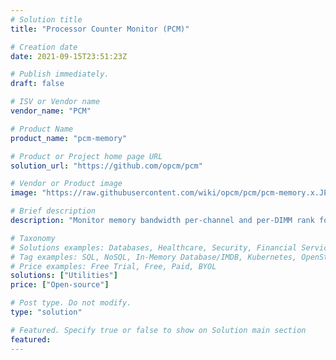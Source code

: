 ```yaml
---
# Solution title
title: "Processor Counter Monitor (PCM)"

# Creation date
date: 2021-09-15T23:51:23Z

# Publish immediately.
draft: false

# ISV or Vendor name
vendor_name: "PCM"

# Product Name
product_name: "pcm-memory"

# Product or Project home page URL
solution_url: "https://github.com/opcm/pcm"

# Vendor or Product image
image: "https://raw.githubusercontent.com/wiki/opcm/pcm/pcm-memory.x.JPG"

# Brief description
description: "Monitor memory bandwidth per-channel and per-DIMM rank for DDR and Persistent Memory. Exports data to the terminal, csv, or Prometheous and Grafana."

# Taxonomy
# Solutions examples: Databases, Healthcare, Security, Financial Services, Cloud Service Provider, Developer Libraries, Developer Tools, Operating Systems, etc...
# Tag examples: SQL, NoSQL, In-Memory Database/IMDB, Kubernetes, OpenStack, OpenShift, etc.
# Price examples: Free Trial, Free, Paid, BYOL
solutions: ["Utilities"]
price: ["Open-source"]

# Post type. Do not modify.
type: "solution"

# Featured. Specify true or false to show on Solution main section
featured: 
---
```


<!--- Do not write any content here. The front matter is the only required information. --->

